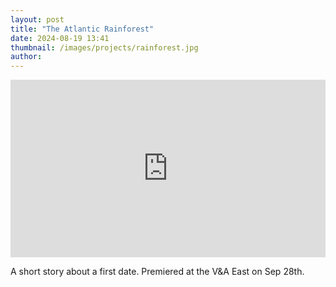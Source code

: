 ```yaml
---
layout: post
title: "The Atlantic Rainforest"
date: 2024-08-19 13:41
thumbnail: /images/projects/rainforest.jpg
author:
---
```


[<div style="padding:56.25% 0 0 0;position:relative;"><iframe src="https://player.vimeo.com/video/1010312456?badge=0&amp;autopause=0&amp;player_id=0&amp;app_id=58479" frameborder="0" allow="autoplay; fullscreen; picture-in-picture; clipboard-write" style="position:absolute;top:0;left:0;width:100%;height:100%;" title="Blackhorse Workshop: 10 Years of Making it Together"></iframe></div><script src="https://player.vimeo.com/api/player.js"></script>
](https://vimeo.com/1000330951?share=copy)

A short story about a first date. Premiered at the V&A East on Sep 28th.
